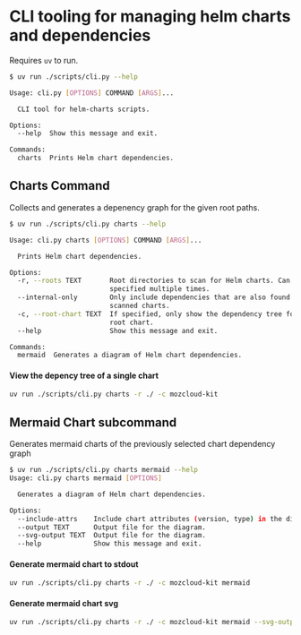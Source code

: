 # CLI tooling for managing helm charts and dependencies

Requires `uv` to run.

```sh
$ uv run ./scripts/cli.py --help

Usage: cli.py [OPTIONS] COMMAND [ARGS]...

  CLI tool for helm-charts scripts.

Options:
  --help  Show this message and exit.

Commands:
  charts  Prints Helm chart dependencies.

```

## Charts Command
Collects and generates a depenency graph for the given root paths.
```sh
$ uv run ./scripts/cli.py charts --help

Usage: cli.py charts [OPTIONS] COMMAND [ARGS]...

  Prints Helm chart dependencies.

Options:
  -r, --roots TEXT       Root directories to scan for Helm charts. Can be
                         specified multiple times.
  --internal-only        Only include dependencies that are also found in the
                         scanned charts.
  -c, --root-chart TEXT  If specified, only show the dependency tree for this
                         root chart.
  --help                 Show this message and exit.

Commands:
  mermaid  Generates a diagram of Helm chart dependencies.
```

#### View the depency tree of a single chart
```sh
uv run ./scripts/cli.py charts -r ./ -c mozcloud-kit
```

## Mermaid Chart subcommand
Generates mermaid charts of the previously selected chart dependency graph
```sh
$ uv run ./scripts/cli.py charts mermaid --help
Usage: cli.py charts mermaid [OPTIONS]

  Generates a diagram of Helm chart dependencies.

Options:
  --include-attrs    Include chart attributes (version, type) in the diagram.
  --output TEXT      Output file for the diagram.
  --svg-output TEXT  Output file for the diagram.
  --help             Show this message and exit.
```

#### Generate mermaid chart to stdout
```sh
uv run ./scripts/cli.py charts -r ./ -c mozcloud-kit mermaid
```

#### Generate mermaid chart svg
```sh
uv run ./scripts/cli.py charts -r ./ -c mozcloud-kit mermaid --svg-output mozcloud-kit.svg
```
